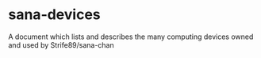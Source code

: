 # sana-devices
A document which lists and describes the many computing devices owned and used by Strife89/sana-chan
